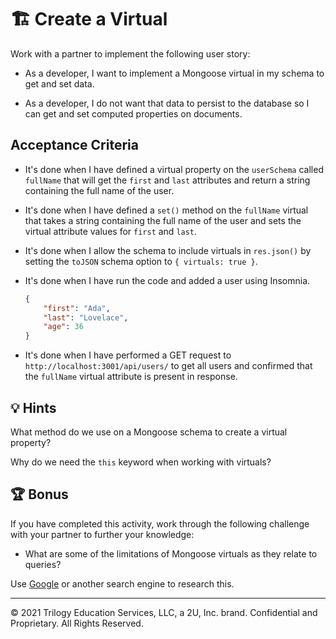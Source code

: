 # 🏗️ Create a Virtual

Work with a partner to implement the following user story:

* As a developer, I want to implement a Mongoose virtual in my schema to get and set data. 

* As a developer, I do not want that data to persist to the database so I can get and set computed properties on documents.

## Acceptance Criteria

* It's done when I have defined a virtual property on the `userSchema` called `fullName` that will get the `first` and `last` attributes and return a string containing the full name of the user.

* It's done when I have defined a `set()` method on the `fullName` virtual that takes a string containing the full name of the user and sets the virtual attribute values for `first` and `last`.

* It's done when I allow the schema to include virtuals in `res.json()` by setting the `toJSON` schema option to `{ virtuals: true }`.

* It's done when I have run the code and added a user using Insomnia.

    ```json
    {  
        "first": "Ada",
        "last": "Lovelace",
        "age": 36
    }
    ```

* It's done when I have performed a GET request to `http://localhost:3001/api/users/` to get all users and confirmed that the `fullName` virtual attribute is present in response.

## 💡 Hints

What method do we use on a Mongoose schema to create a virtual property?

Why do we need the `this` keyword when working with virtuals?

## 🏆 Bonus

If you have completed this activity, work through the following challenge with your partner to further your knowledge:

* What are some of the limitations of Mongoose virtuals as they relate to queries?

Use [Google](https://www.google.com) or another search engine to research this.

---
© 2021 Trilogy Education Services, LLC, a 2U, Inc. brand. Confidential and Proprietary. All Rights Reserved.
